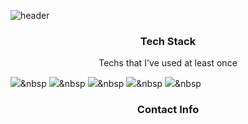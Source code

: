 ![header](https://capsule-render.vercel.app/api?type=slice&color=D4DAE8&height=300&section=header&text=Jihun%20Lee&fontSize=90&fontColor=FFFFFF)

<h3 align ="center">Tech Stack</h3>

<p align ="center">Techs that I've used at least once</p>

<img src="https://img.shields.io/badge/Python-3766AB?style=flat-square&logo=Python&logoColor=white"/>&nbsp
<img src="https://img.shields.io/badge/Python-3766AB?style=flat-square&logo=Python&logoColor=white"/>&nbsp
<img src="https://img.shields.io/badge/Python-3766AB?style=flat-square&logo=Python&logoColor=white"/>&nbsp
<img src="https://img.shields.io/badge/Python-3766AB?style=flat-square&logo=Python&logoColor=white"/>&nbsp
<img src="https://img.shields.io/badge/Python-3766AB?style=flat-square&logo=Python&logoColor=white"/>&nbsp

<h3 align ="center">Contact Info</h3>

<!--
**jihunyy/jihunyy** is a ✨ _special_ ✨ repository because its `README.md` (this file) appears on your GitHub profile.

Here are some ideas to get you started:

- 🔭 I’m currently working on ...
- 🌱 I’m currently learning ...
- 👯 I’m looking to collaborate on ...
- 🤔 I’m looking for help with ...
- 💬 Ask me about ...
- 📫 How to reach me: ...
- 😄 Pronouns: ...
- ⚡ Fun fact: ...
-->
